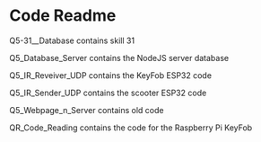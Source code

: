 # Code Readme

Q5-31__Database contains skill 31

Q5_Database_Server contains the NodeJS server database

Q5_IR_Reveiver_UDP contains the KeyFob ESP32 code

Q5_IR_Sender_UDP contains the scooter ESP32 code

Q5_Webpage_n_Server contains old code

QR_Code_Reading contains the code for the Raspberry Pi KeyFob
